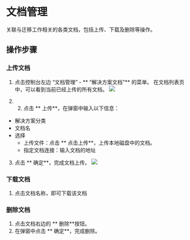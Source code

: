 # 文档管理
关联与迁移工作相关的各类文档，包括上传、下载及删除等操作。

## 操作步骤
### 上传文档
1. 点击控制台左边 “文档管理” - ** “解决方案文档”** 的菜单。 在文档列表页中，可以看到当前已经上传的所有文档。
  ![](../../../../../image/AMC/doc-list.png) 

3. 2. 点击 ** 上传**，在弹窗中输入以下信息：
  - 解决方案分类
  - 文档名
  - 选择 
    - 上传文件：点击 ** 点击上传**，上传本地磁盘中的文档。
    - 指定文档连接：输入文档的地址
3. 点击 ** 确定**，完成文档上传。
  ![](../../../../../image/AMC/resources-import.png)

### 下载文档
1. 点击文档名称，即可下载该文档

### 删除文档
1. 点击文档右边的 ** 删除**按钮。
2. 在弹窗中点击 ** 确定**，完成删除。
  
  
  